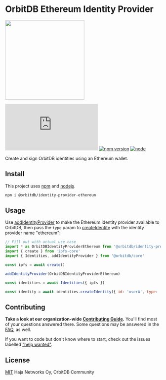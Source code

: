 # OrbitDB Ethereum Identity Provider

<p align="left">
  <img src="https://github.com/orbitdb/orbitdb/blob/main/images/orbit_db_logo_color.png" width="256" />
</p>

[![Matrix](https://img.shields.io/matrix/orbit-db:matrix.org?label=chat%20on%20matrix)](https://app.element.io/#/room/#orbit-db:matrix.org) [![npm version](https://badge.fury.io/js/orbit-db.svg)](https://www.npmjs.com/package/orbit-db-identity-provider-ethereum) [![node](https://img.shields.io/node/v/orbit-db.svg)](https://www.npmjs.com/package/@orbitdb/identity-provider-ethereum)

Create and sign OrbitDB identities using an Ethereum wallet.

## Install

This project uses [npm](http://npmjs.com/) and [nodejs](https://nodejs.org/).

```sh
npm i @orbitdb/identity-provider-ethereum
```

## Usage

Use [addIdentityProvider](https://api.orbitdb.org/module-Identities.html#.addIdentityProvider) to make the Ethereum identity provider available to OrbitDB, then pass the `type` param to [createIdentity](https://api.orbitdb.org/module-Identities-Identities.html#createIdentity) with the identity provider name "ethereum":

```js
// Fill out with actual use case
import * as OrbitDBIdentityProviderEthereum from '@orbitdb/identity-provider-ethereum'
import { create } from 'ipfs-core'
import { Identities, addIdentityProvider } from '@orbitdb/core'

const ipfs = await create()

addIdentityProvider(OrbitDBIdentityProviderEthereum)

const identities = await Identities({ ipfs })

const identity = await identities.createIdentity({ id: 'userA', type: 'ethereum' }) // you can now use this with your OrbitDB databases.
```

## Contributing

**Take a look at our organization-wide [Contributing Guide](https://github.com/orbitdb/welcome/blob/master/contributing.md).** You'll find most of your questions answered there. Some questions may be answered in the [FAQ](FAQ.md), as well.

If you want to code but don't know where to start, check out the issues labelled ["help wanted"](https://github.com/orbitdb/orbitdb/issues?q=is%3Aopen+is%3Aissue+label%3A%22help+wanted%22+sort%3Areactions-%2B1-desc).

## License

[MIT](LICENSE) Haja Networks Oy, OrbitDB Community